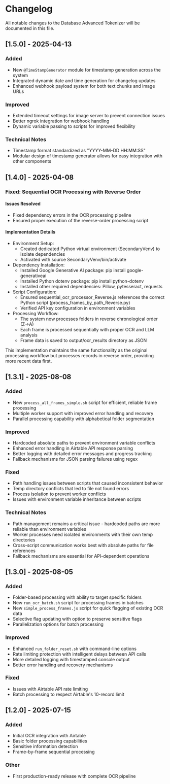 # Changelog

All notable changes to the Database Advanced Tokenizer will be documented in this file.

## [1.5.0] - 2025-04-13

### Added
- New `@TimeStampGenerator` module for timestamp generation across the system
- Integrated dynamic date and time generation for changelog updates
- Enhanced webhook payload system for both text chunks and image URLs

### Improved
- Extended timeout settings for image server to prevent connection issues
- Better ngrok integration for webhook handling
- Dynamic variable passing to scripts for improved flexibility

### Technical Notes
- Timestamp format standardized as "YYYY-MM-DD HH:MM:SS"
- Modular design of timestamp generator allows for easy integration with other components

## [1.4.0] - 2025-04-08

### Fixed: Sequential OCR Processing with Reverse Order

#### Issues Resolved
- Fixed dependency errors in the OCR processing pipeline
- Ensured proper execution of the reverse-order processing script

#### Implementation Details
- Environment Setup:
  - Created dedicated Python virtual environment (SecondaryVenv) to isolate dependencies
  - Activated with source SecondaryVenv/bin/activate
- Dependency Installation:
  - Installed Google Generative AI package: pip install google-generativeai
  - Installed Python dotenv package: pip install python-dotenv
  - Installed other required dependencies: Pillow, pytesseract, requests
- Script Configuration:
  - Ensured sequential_ocr_processor_Reverse.js references the correct Python script (process_frames_by_path_Reverse.py)
  - Verified API key configuration in environment variables
- Processing Workflow:
  - The system now processes folders in reverse chronological order (Z→A)
  - Each frame is processed sequentially with proper OCR and LLM analysis
  - Frame data is saved to output/ocr_results directory as JSON
  
This implementation maintains the same functionality as the original processing workflow but processes records in reverse order, providing more recent data first.

## [1.3.1] - 2025-08-08

### Added
- New `process_all_frames_simple.sh` script for efficient, reliable frame processing
- Multiple worker support with improved error handling and recovery
- Parallel processing capability with alphabetical folder segmentation

### Improved
- Hardcoded absolute paths to prevent environment variable conflicts
- Enhanced error handling in Airtable API response parsing
- Better logging with detailed error messages and progress tracking
- Fallback mechanisms for JSON parsing failures using regex

### Fixed
- Path handling issues between scripts that caused inconsistent behavior
- Temp directory conflicts that led to file not found errors
- Process isolation to prevent worker conflicts
- Issues with environment variable inheritance between scripts

### Technical Notes
- Path management remains a critical issue - hardcoded paths are more reliable than environment variables
- Worker processes need isolated environments with their own temp directories
- Cross-script communication works best with absolute paths for file references
- Fallback mechanisms are essential for API-dependent operations

## [1.3.0] - 2025-08-05

### Added
- Folder-based processing with ability to target specific folders
- New `run_ocr_batch.sh` script for processing frames in batches
- New `simple_process_frames.js` script for quick flagging of existing OCR data
- Selective flag updating with option to preserve sensitive flags
- Parallelization options for batch processing

### Improved
- Enhanced `run_folder_reset.sh` with command-line options
- Rate limiting protection with intelligent delays between API calls
- More detailed logging with timestamped console output
- Better error handling and recovery mechanisms

### Fixed
- Issues with Airtable API rate limiting
- Batch processing to respect Airtable's 10-record limit

## [1.2.0] - 2025-07-15

### Added
- Initial OCR integration with Airtable
- Basic folder processing capabilities
- Sensitive information detection
- Frame-by-frame sequential processing

### Other
- First production-ready release with complete OCR pipeline 